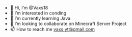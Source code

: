 - 👋 Hi, I’m @Vaxs18
- 👀 I’m interested in conding
- 🌱 I’m currently learning Java
- 💞️ I’m looking to collaborate on Minecraft Server Project
- 📫 How to reach me vaxs.yt@gmail.com

<!---
Vaxs18/Vaxs18 is a ✨ special ✨ repository because its `README.md` (this file) appears on your GitHub profile.
You can click the Preview link to take a look at your changes.
--->
